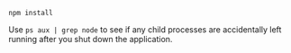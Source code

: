 ```
npm install
```

Use `ps aux | grep node` to see if any child processes are accidentally left running after you shut down the application.